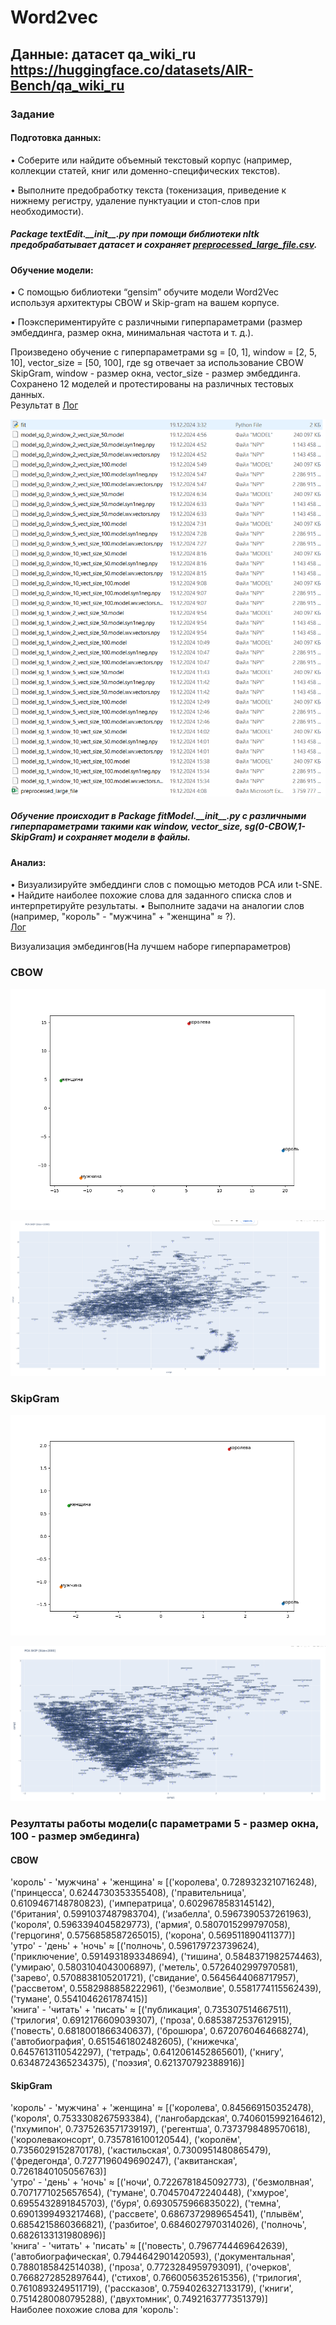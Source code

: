 # Word2vec
## Данные: датасет qa_wiki_ru https://huggingface.co/datasets/AIR-Bench/qa_wiki_ru
### Задание
#### Подготовка данных:
• Соберите или найдите объемный текстовый корпус (например,
коллекции статей, книг или доменно-специфических текстов).
  
• Выполните предобработку текста (токенизация, приведение к нижнему
регистру, удаление пунктуации и стоп-слов при необходимости).  
##### Package textEdit.\_\_init__.py при помощи библиотеки nltk предобрабатывает датасет и сохраняет [preprocessed_large_file.csv](textEdit/preprocessed_large_file.csv).  
#### Обучение модели:
• С помощью библиотеки “gensim” обучите модели Word2Vec используя
архитектуры CBOW и Skip-gram на вашем корпусе.  

• Поэкспериментируйте с различными гиперпараметрами (размер
эмбеддинга, размер окна, минимальная частота и т. д.).  
  
Произведено обучение с гиперпараметрами sg = [0, 1], window = [2, 5, 10], vector_size = [50, 100], где sg отвечает за использование
CBOW SkipGram, window - размер окна, vector_size - размер эмбеддинга.  
Сохранено 12 моделей и протестированы на различных тестовых данных.  
Результат в [Лог](mostSimilar/output.txt)
  
![Снимок.PNG](%D0%A1%D0%BD%D0%B8%D0%BC%D0%BE%D0%BA.PNG)
  
##### Обучение происходит в Package fitModel.\_\_init__.py с различными гиперпараметрами такими как window, vector_size, sg(0-CBOW,1-SkipGram) и сохраняет модели в файлы. 

#### Анализ:
• Визуализируйте эмбеддинги слов с помощью методов PCA или t-SNE.
• Найдите наиболее похожие слова для заданного списка слов и
интерпретируйте результаты.
• Выполните задачи на аналогии слов (например, "король" - "мужчина" +
"женщина" ≈ ?).  
  [Лог](mostSimilar/output.txt)  
  
Визуализация эмбедингов(На лучшем наборе гиперпараметров)
### CBOW  
![cbow_pca.png](showResult/cbow_pca.png)
  
![cmow.PNG](showEmbMap/cmow.PNG)
### SkipGram  
![SkipGram.png](showResult/SkipGram.png)
 
![skipgram.PNG](showEmbMap/skipgram.PNG)

### Резултаты работы модели(с параметрами 5 - размер окна, 100 - размер эмбединга)  
  
#### СBOW  
  
'король' - 'мужчина' + 'женщина' ≈ [('королева', 0.7289323210716248), ('принцесса', 0.6244730353355408), ('правительница', 0.6109467148780823), ('императрица', 0.6029678583145142), ('британия', 0.5991037487983704), ('изабелла', 0.5967390537261963), ('короля', 0.5963394045829773), ('армия', 0.5807015299797058), ('герцогиня', 0.5756858587265015), ('корона', 0.569511890411377)]  
'утро' - 'день' + 'ночь' ≈ [('полночь', 0.596179723739624), ('приключение', 0.5914931893348694), ('тишина', 0.5848371982574463), ('умираю', 0.5803104043006897), ('метель', 0.5726402997970581), ('зарево', 0.5708838105201721), ('свидание', 0.5645644068717957), ('рассветом', 0.5582988858222961), ('безмолвие', 0.5581774115562439), ('тумане', 0.5541046261787415)]  
'книга' - 'читать' + 'писать' ≈ [('публикация', 0.735307514667511), ('трилогия', 0.6912176609039307), ('проза', 0.6853872537612915), ('повесть', 0.6818001866340637), ('брошюра', 0.6720760464668274), ('автобиография', 0.6515461802482605), ('книжечка', 0.6457613110542297), ('тетрадь', 0.6412061452865601), ('книгу', 0.6348724365234375), ('поэзия', 0.621370792388916)]  
  
#### SkipGram
  
'король' - 'мужчина' + 'женщина' ≈ [('королева', 0.845669150352478), ('короля', 0.7533308267593384), ('лангобардская', 0.7406015992164612), ('пхумипон', 0.7375263571739197), ('регентша', 0.7373798489570618), ('королеваконсорт', 0.7357816100120544), ('королём', 0.7356029152870178), ('кастильская', 0.7300951480865479), ('фредегонда', 0.7277196049690247), ('аквитанская', 0.7261840105056763)]  
'утро' - 'день' + 'ночь' ≈ [('ночи', 0.7226781845092773), ('безмолвная', 0.7071771025657654), ('тумане', 0.704570472240448), ('хмурое', 0.6955432891845703), ('буря', 0.6930575966835022), ('темна', 0.6901399493217468), ('рассвете', 0.6867372989654541), ('плывём', 0.6854215860366821), ('разбитое', 0.6846027970314026), ('полночь', 0.6826133131980896)]  
'книга' - 'читать' + 'писать' ≈ [('повесть', 0.7967744469642639), ('автобиографическая', 0.7944642901420593), ('документальная', 0.7880185842514038), ('проза', 0.7723284959793091), ('очерков', 0.7668272852897644), ('стихов', 0.7660056352615356), ('трилогия', 0.7610893249511719), ('рассказов', 0.7594026327133179), ('книги', 0.7514280080795288), ('двухтомник', 0.7492163777351379)]  
Наиболее похожие слова для 'король':
